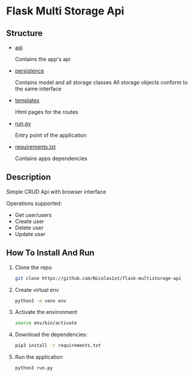 # Flask Multi Storage Api

## Structure

- [api](./api)

  Contains the app's api

- [persistence](./persistence)

  Contains model and all storage classes
  All storage objects conform to the same interface

- [templates](./templates)

  Html pages for the routes

- [run.py](./run.py)

  Entry point of the application

- [requirements.txt](./requirements.txt)

  Contains apps dependencies

## Description

Simple CRUD Api with browser interface

Operations supported:
- Get user/users
- Create user
- Delete user
- Update user

## How To Install And Run

1) Clone the repo

    ```sh
    git clone https://github.com/Nicolas1st/flask-multistorage-api
    ```

2) Create virtual env
    ```sh
    python3 -m venv env
    ```

3) Activate the environment

    ```sh
    source env/bin/activate
    ```

4) Download the dependencies:

   ```sh
   pip3 install -r requirements.txt
   ```

5) Run the application

   ```sh
   python3 run.py
   ```
